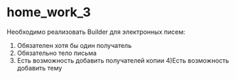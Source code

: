 # home_work_3

Необходимо реализовать Builder для электронных писем:

1) Обязателен хотя бы один получатель 
2) Обязательно тело письма 
3) Есть возможность добавить получателей копии 
4)Есть возможность добавить тему 
